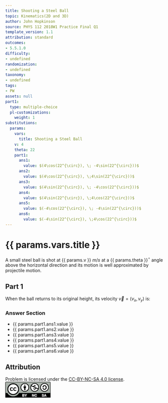 ```yaml
---
title: Shooting a Steel Ball
topic: Kinematics(2D and 3D)
author: John Hopkinson
source: PHYS 112 2018W1 Practice Final Q1
template_version: 1.1
attribution: standard
outcomes:
- 5.5.1.0
difficulty:
- undefined
randomization:
- undefined
taxonomy:
- undefined
tags:
- PW
assets: null
part1:
  type: multiple-choice
  pl-customizations:
    weight: 1
substitutions:
  params:
    vars:
      title: Shooting a Steel Ball
    v: 4
    theta: 22
    part1:
      ans1:
        value: $(4\cos(22^{\circ}), \; -4\sin(22^{\circ}))$
      ans2:
        value: $(4\cos(22^{\circ}), \;4\sin(22^{\circ}))$
      ans3:
        value: $(4\sin(22^{\circ}), \; -4\cos(22^{\circ}))$
      ans4:
        value: $(4\sin(22^{\circ}), \;4\cos(22^{\circ}))$
      ans5:
        value: $(-4\cos(22^{\circ}), \; -4\sin(22^{\circ}))$
      ans6:
        value: $(-4\sin(22^{\circ}), \;4\cos(22^{\circ}))$
---
```

# {{ params.vars.title }}
A small steel ball is shot at {{ params.v }} $m/s$ at a {{ params.theta }}$^{\circ}$ angle above the horizontal direction and its motion is well approximated by projectile motion.

## Part 1

When the ball returns to its original height, its velocity $\overrightarrow{v} = (v_x, v_y)$ is:

### Answer Section

- {{ params.part1.ans1.value }}
- {{ params.part1.ans2.value }}
- {{ params.part1.ans3.value }}
- {{ params.part1.ans4.value }}
- {{ params.part1.ans5.value }}
- {{ params.part1.ans6.value }}

## Attribution

Problem is licensed under the [CC-BY-NC-SA 4.0 license](https://creativecommons.org/licenses/by-nc-sa/4.0/).<br> ![The Creative Commons 4.0 license requiring attribution-BY, non-commercial-NC, and share-alike-SA license.](https://raw.githubusercontent.com/firasm/bits/master/by-nc-sa.png)